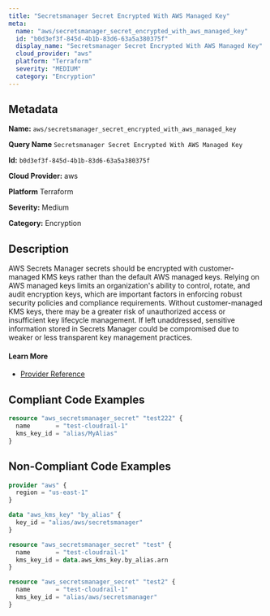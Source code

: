 ```yaml
---
title: "Secretsmanager Secret Encrypted With AWS Managed Key"
meta:
  name: "aws/secretsmanager_secret_encrypted_with_aws_managed_key"
  id: "b0d3ef3f-845d-4b1b-83d6-63a5a380375f"
  display_name: "Secretsmanager Secret Encrypted With AWS Managed Key"
  cloud_provider: "aws"
  platform: "Terraform"
  severity: "MEDIUM"
  category: "Encryption"
---
```

## Metadata

**Name:** `aws/secretsmanager_secret_encrypted_with_aws_managed_key`

**Query Name** `Secretsmanager Secret Encrypted With AWS Managed Key`

**Id:** `b0d3ef3f-845d-4b1b-83d6-63a5a380375f`

**Cloud Provider:** aws

**Platform** Terraform

**Severity:** Medium

**Category:** Encryption

## Description
AWS Secrets Manager secrets should be encrypted with customer-managed KMS keys rather than the default AWS managed keys. Relying on AWS managed keys limits an organization's ability to control, rotate, and audit encryption keys, which are important factors in enforcing robust security policies and compliance requirements. Without customer-managed KMS keys, there may be a greater risk of unauthorized access or insufficient key lifecycle management. If left unaddressed, sensitive information stored in Secrets Manager could be compromised due to weaker or less transparent key management practices.

#### Learn More

 - [Provider Reference](https://registry.terraform.io/providers/hashicorp/aws/latest/docs/resources/secretsmanager_secret#kms_key_id)


## Compliant Code Examples
```terraform
resource "aws_secretsmanager_secret" "test222" {
  name       = "test-cloudrail-1"
  kms_key_id = "alias/MyAlias"
}


```
## Non-Compliant Code Examples
```terraform
provider "aws" {
  region = "us-east-1"
}

data "aws_kms_key" "by_alias" {
  key_id = "alias/aws/secretsmanager"
}

resource "aws_secretsmanager_secret" "test" {
  name       = "test-cloudrail-1"
  kms_key_id = data.aws_kms_key.by_alias.arn
}

```

```terraform
resource "aws_secretsmanager_secret" "test2" {
  name       = "test-cloudrail-1"
  kms_key_id = "alias/aws/secretsmanager"
}

```